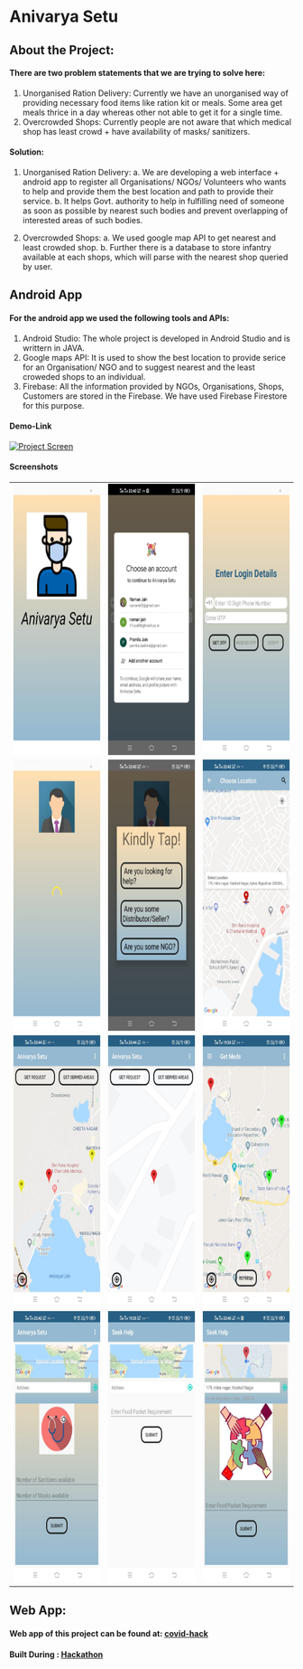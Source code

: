 # Anivarya Setu

## About the Project:

#### There are two problem statements that we are trying to solve here:

1. Unorganised Ration Delivery: Currently we have an unorganised way of providing necessary food items like ration kit or        meals. Some area get meals thrice in a day whereas other not able to get it for a single time.
2. Overcrowded Shops: Currently people are not aware that which medical shop has least crowd + have  availability of masks/      sanitizers.

#### Solution:

1. Unorganised Ration Delivery:
   a. We are developing a web interface + android app to register all Organisations/ NGOs/ Volunteers who wants to help and         provide them the best location and path to provide their service.
   b. It helps Govt. authority to help in fulfilling need of someone as soon as possible by	nearest such bodies and prevent         overlapping of interested areas of such bodies.
   
2. Overcrowded Shops: 
   a. We used google map API to get nearest and least crowded shop. 
   b. Further there is a database to store infantry available at each shops, which will parse with the nearest shop queried         by user.

## Android App

#### For the android app we used the following tools and APIs:

1. Android Studio: The whole project is developed in Android Studio and is writtern in JAVA.
2. Google maps API: It is used to show the best location to provide serice for an Organisation/ NGO and to suggest nearest      and the least croweded shops to an individual.
3. Firebase: All the information provided by NGOs, Organisations, Shops, Customers are stored in the Firebase. We have used      Firebase Firestore for this purpose.

#### Demo-Link

[![Project Screen](https://img.youtube.com/vi/oZ6orI8PD40/0.jpg)](https://www.youtube.com/watch?v=oZ6orI8PD40)

#### Screenshots

<table>
  <tr>
    <td><img src="./ScreenShots/1.jpeg" height = "480" width="270"></td>
    <td><img src="./ScreenShots/2.jpeg" height = "480" width="270"></td>
    <td><img src="./ScreenShots/3.jpeg" height = "480" width="270"></td>
  </tr>
  <tr>
    <td><img src="./ScreenShots/4.jpeg" height = "480" width="270"></td>
    <td><img src="./ScreenShots/5.jpeg" height = "480" width="270"></td>
    <td><img src="./ScreenShots/6.jpeg" height = "480" width="270"></td>
  </tr>
  <tr>
    <td><img src="./ScreenShots/7.jpeg" height = "480" width="270"></td>
    <td><img src="./ScreenShots/8.jpeg" height = "480" width="270"></td>
    <td><img src="./ScreenShots/9.jpeg" height = "480" width="270"></td>
  </tr>
  <tr>
    <td><img src="./ScreenShots/10.jpeg" height = "480" width="270"></td>
    <td><img src="./ScreenShots/11.jpeg" height = "480" width="270"></td>
    <td><img src="./ScreenShots/12.jpeg" height = "480" width="270"></td>
  </tr>
</table>

## Web App:

#### Web app of this project can be found at: [covid-hack](https://github.com/pawangeek/CovidHack)
#### Built During : [Hackathon](https://www.hackerearth.com/challenges/hackathon/code19-india/)
